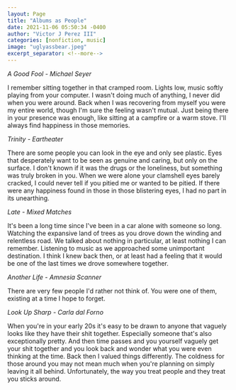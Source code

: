 ```yaml
---
layout: Page
title: "Albums as People"
date: 2021-11-06 05:50:34 -0400
author: "Victor J Perez III"
categories: [nonfiction, music]
image: "uglyassbear.jpeg"
excerpt_separator: <!--more-->
---
```


*A Good Fool - Michael Seyer*

I remember sitting together in that cramped room. Lights low, music softly playing from your computer. I wasn't doing much of anything, I never did when you were around. Back when I was recovering from myself you were my entire world, though I'm sure the feeling wasn't mutual. Just being there in your presence was enough, like sitting at a campfire or a warm stove. I'll always find happiness in those memories.

<!--more-->

*Trinity - Eartheater*

There are some people you can look in the eye and only see plastic. Eyes that desperately want to be seen as genuine and caring, but only on the surface. I don't known if it was the drugs or the loneliness, but something was truly broken in you. When we were alone your clamshell eyes barely cracked, I could never tell if you pitied me or wanted to be pitied. If there were any happiness found in those in those blistering eyes, I had no part in its unearthing.

*Late - Mixed Matches*

It's been a long time since I've been in a car alone with someone so long. Watching the expansive land of trees as you drove down the winding and relentless road. We talked about nothing in particular, at least nothing I can remember. Listening to music as we approached some unimportant destination. I think I knew back then, or at least had a feeling that it would be one of the last times we drove somewhere together.

*Another Life - Amnesia Scanner*

There are very few people I'd rather not think of. You were one of them, existing at a time I hope to forget.

*Look Up Sharp - Carla dal Forno*

When you're in your early 20s it's easy to be drawn to anyone that vaguely looks like they have their shit together. Especially someone that's also exceptionally pretty. And then  time passes and you yourself vaguely get your shit together and you look back and wonder what you were even thinking at the time. Back then I valued things differently. The coldness for those around you may not mean much when you're planning on simply leaving it all behind. Unfortunately, the way you treat people and they treat you sticks around.